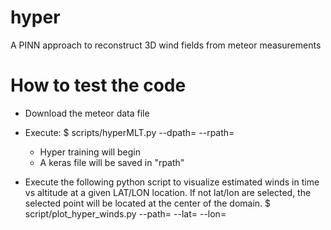 # hyper
A PINN approach to reconstruct 3D wind fields from meteor measurements

# How to test the code
- Download the meteor data file
- Execute:
  $ scripts/hyperMLT.py --dpath=<location of the meteor data file> --rpath=<path were the trained neural network will be stored>
  
  * Hyper training will begin
  * A keras file will be saved in "rpath"
- Execute the following python script to visualize estimated winds in time vs altitude at a given LAT/LON location. If not lat/lon are selected, the selected point will be located at the center of the domain.
  $ script/plot_hyper_winds.py --path=<path were the trained neural network was stored> --lat=<LATITUDE> --lon=<LONGITUDE>
